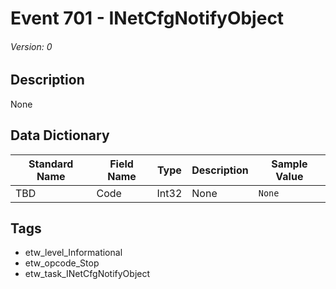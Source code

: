 # Event 701 - INetCfgNotifyObject
###### Version: 0

## Description
None

## Data Dictionary
|Standard Name|Field Name|Type|Description|Sample Value|
|---|---|---|---|---|
|TBD|Code|Int32|None|`None`|

## Tags
* etw_level_Informational
* etw_opcode_Stop
* etw_task_INetCfgNotifyObject